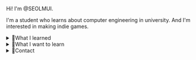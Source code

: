 Hi! I'm @SEOLMUI. 

I'm a student who learns about computer engineering in university. 
And I'm interested in making indie games. 


<details>
<summary>
  🌊What I learned
</summary>
  <img src="https://img.shields.io/badge/C-00599C?style=for-the-badge&logo=c&logoColor=white"/> ![cpp](https://img.shields.io/badge/C%2B%2B-00599C?style=for-the-badge&logo=c%2B%2B&logoColor=white)
</details>

<details>
<summary>
  🌊What I want to learn
</summary>
   ![CS](https://img.shields.io/badge/C%23-239120?style=for-the-badge&logo=c-sharp&logoColor=white) ![JAVA](https://img.shields.io/badge/Java-ED8B00?style=for-the-badge&logo=openjdk&logoColor=white) ![UNT](https://img.shields.io/badge/Unity-100000?style=for-the-badge&logo=unity&logoColor=white)
</details>


<details>
<summary>
  🌊Contact 
</summary>
   <a href="https://twitter.com/SEOL__MUI"><img src="https://img.shields.io/badge/Twitter-1DA1F2?style=for-the-badge&logo=twitter&logoColor=white"/></a>
</details>

<!---
SEOLMUI/SEOLMUI is a ✨ special ✨ repository because its `README.md` (this file) appears on your GitHub profile.
You can click the Preview link to take a look at your changes.
--->
